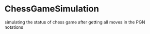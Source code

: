 # ChessGameSimulation
simulating the status of chess game after getting all moves in the PGN notations
